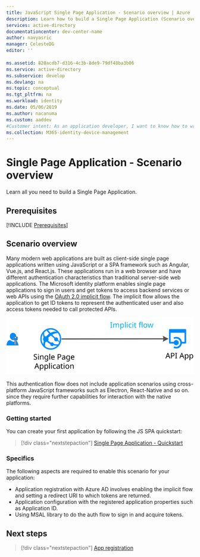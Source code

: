```yaml
---
title: JavaScript Single Page Application - Scenario overview | Azure
description: Learn how to build a Single Page Application (Scenario overview)
services: active-directory
documentationcenter: dev-center-name
author: navyasric
manager: CelesteDG
editor: ''

ms.assetid: 820acdb7-d316-4c3b-8de9-79df48ba3b06
ms.service: active-directory
ms.subservice: develop
ms.devlang: na
ms.topic: conceptual
ms.tgt_pltfrm: na
ms.workload: identity
ms.date: 05/06/2019
ms.author: nacanuma
ms.custom: aaddev
#Customer intent: As an application developer, I want to know how to write a Single Page Application using the Microsoft identity platform for developers.
ms.collection: M365-identity-device-management
---
```


# Single Page Application - Scenario overview

Learn all you need to build a Single Page Application.

## Prerequisites

[!INCLUDE [Prerequisites](../../../includes/active-directory-develop-scenarios-prerequisites.md)]

## Scenario overview

Many modern web applications are built as client-side single page applications written using JavaScript or a SPA framework such as Angular, Vue.js, and React.js. These applications run in a web browser and have different authentication characteristics than traditional server-side web applications. The Microsoft identity platform enables single page applications to sign in users and get tokens to access backend services or web APIs using the [OAuth 2.0 implicit flow](./v2-oauth2-implicit-grant-flow.md). The implicit flow allows the application to get ID tokens to represent the authenticated user and also access tokens needed to call protected APIs.

![Single page apps](./media/scenarios/spa-app.svg)

This authentication flow does not include application scenarios using cross-platform JavaScript frameworks such as Electron, React-Native and so on. since they require further capabilities for interaction with the native platforms.

### Getting started

You can create your first application by following the JS SPA quickstart:

> [!div class="nextstepaction"]
> [Single Page Application - Quickstart](./quickstart-v2-javascript.md)

### Specifics

The following aspects are required to enable this scenario for your application:

* Application registration with Azure AD involves enabling the implicit flow and setting a redirect URI to which tokens are returned.
* Application configuration with the registered application properties such as Application ID.
* Using MSAL library to do the auth flow to sign in and acquire tokens.

## Next steps

> [!div class="nextstepaction"]
> [App registration](scenario-spa-app-registration.md)
